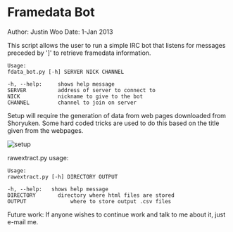 Framedata Bot
=============

Author: Justin Woo
Date: 1-Jan 2013

This script allows the user to run a simple IRC bot that listens for messages preceded by ']' to retrieve framedata information.

```
Usage:
fdata_bot.py [-h] SERVER NICK CHANNEL

-h, --help:     shows help message
SERVER          address of server to connect to
NICK            nickname to give to the bot
CHANNEL         channel to join on server
```

Setup will require the generation of data from web pages downloaded from Shoryuken. Some hard coded tricks are used to do this based on the title given from the webpages.

![setup](http://i.imgur.com/0Pmjs.png)


rawextract.py usage:
```
Usage:
rawextract.py [-h] DIRECTORY OUTPUT

-h, --help:   shows help message
DIRECTORY  		directory where html files are stored
OUTPUT  			where to store output .csv files
```

Future work:
If anyone wishes to continue work and talk to me about it, just e-mail me.
